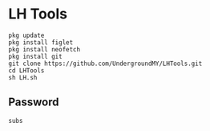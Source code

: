 # LH Tools
```
pkg update
pkg install figlet
pkg install neofetch
pkg install git
git clone https://github.com/UndergroundMY/LHTools.git
cd LHTools
sh LH.sh
```

## Password
```subs```
